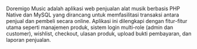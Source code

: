 Doremigo Music adalah aplikasi web penjualan alat musik berbasis PHP Native dan MySQL yang dirancang untuk memfasilitasi transaksi antara penjual dan pembeli secara online. Aplikasi ini dilengkapi dengan fitur-fitur utama seperti manajemen produk, sistem login multi-role (admin dan customer), wishlist, checkout, ulasan produk, upload bukti pembayaran, dan laporan penjualan.
